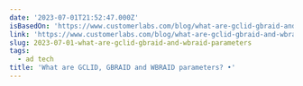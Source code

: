 ```yaml
---
date: '2023-07-01T21:52:47.000Z'
isBasedOn: 'https://www.customerlabs.com/blog/what-are-gclid-gbraid-and-wbraid-parameters/'
link: 'https://www.customerlabs.com/blog/what-are-gclid-gbraid-and-wbraid-parameters/'
slug: 2023-07-01-what-are-gclid-gbraid-and-wbraid-parameters
tags:
  - ad tech
title: 'What are GCLID, GBRAID and WBRAID parameters? •'
---
```


